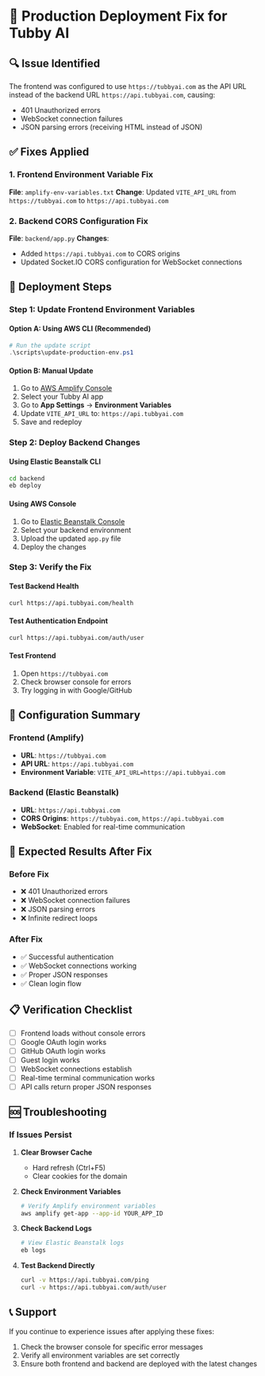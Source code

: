 # 🚀 Production Deployment Fix for Tubby AI

## 🔍 **Issue Identified**
The frontend was configured to use `https://tubbyai.com` as the API URL instead of the backend URL `https://api.tubbyai.com`, causing:
- 401 Unauthorized errors
- WebSocket connection failures
- JSON parsing errors (receiving HTML instead of JSON)

## ✅ **Fixes Applied**

### 1. **Frontend Environment Variable Fix**
**File**: `amplify-env-variables.txt`
**Change**: Updated `VITE_API_URL` from `https://tubbyai.com` to `https://api.tubbyai.com`

### 2. **Backend CORS Configuration Fix**
**File**: `backend/app.py`
**Changes**:
- Added `https://api.tubbyai.com` to CORS origins
- Updated Socket.IO CORS configuration for WebSocket connections

## 🚀 **Deployment Steps**

### **Step 1: Update Frontend Environment Variables**

#### Option A: Using AWS CLI (Recommended)
```powershell
# Run the update script
.\scripts\update-production-env.ps1
```

#### Option B: Manual Update
1. Go to [AWS Amplify Console](https://console.aws.amazon.com/amplify/)
2. Select your Tubby AI app
3. Go to **App Settings** → **Environment Variables**
4. Update `VITE_API_URL` to: `https://api.tubbyai.com`
5. Save and redeploy

### **Step 2: Deploy Backend Changes**

#### Using Elastic Beanstalk CLI
```bash
cd backend
eb deploy
```

#### Using AWS Console
1. Go to [Elastic Beanstalk Console](https://console.aws.amazon.com/elasticbeanstalk/)
2. Select your backend environment
3. Upload the updated `app.py` file
4. Deploy the changes

### **Step 3: Verify the Fix**

#### Test Backend Health
```bash
curl https://api.tubbyai.com/health
```

#### Test Authentication Endpoint
```bash
curl https://api.tubbyai.com/auth/user
```

#### Test Frontend
1. Open `https://tubbyai.com`
2. Check browser console for errors
3. Try logging in with Google/GitHub

## 🔧 **Configuration Summary**

### **Frontend (Amplify)**
- **URL**: `https://tubbyai.com`
- **API URL**: `https://api.tubbyai.com`
- **Environment Variable**: `VITE_API_URL=https://api.tubbyai.com`

### **Backend (Elastic Beanstalk)**
- **URL**: `https://api.tubbyai.com`
- **CORS Origins**: `https://tubbyai.com`, `https://api.tubbyai.com`
- **WebSocket**: Enabled for real-time communication

## 🐛 **Expected Results After Fix**

### **Before Fix**
- ❌ 401 Unauthorized errors
- ❌ WebSocket connection failures
- ❌ JSON parsing errors
- ❌ Infinite redirect loops

### **After Fix**
- ✅ Successful authentication
- ✅ WebSocket connections working
- ✅ Proper JSON responses
- ✅ Clean login flow

## 📋 **Verification Checklist**

- [ ] Frontend loads without console errors
- [ ] Google OAuth login works
- [ ] GitHub OAuth login works
- [ ] Guest login works
- [ ] WebSocket connections establish
- [ ] Real-time terminal communication works
- [ ] API calls return proper JSON responses

## 🆘 **Troubleshooting**

### **If Issues Persist**

1. **Clear Browser Cache**
   - Hard refresh (Ctrl+F5)
   - Clear cookies for the domain

2. **Check Environment Variables**
   ```bash
   # Verify Amplify environment variables
   aws amplify get-app --app-id YOUR_APP_ID
   ```

3. **Check Backend Logs**
   ```bash
   # View Elastic Beanstalk logs
   eb logs
   ```

4. **Test Backend Directly**
   ```bash
   curl -v https://api.tubbyai.com/ping
   curl -v https://api.tubbyai.com/auth/user
   ```

## 📞 **Support**

If you continue to experience issues after applying these fixes:
1. Check the browser console for specific error messages
2. Verify all environment variables are set correctly
3. Ensure both frontend and backend are deployed with the latest changes 